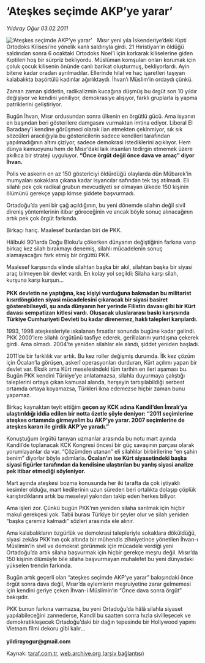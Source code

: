 # ‘Ateşkes seçimde AKP’ye yarar’

*Yıldıray Oğur 03.02.2011*

<div class="yazi"><img align="left" alt="‘Ateşkes seçimde AKP’ye yarar’" border="0" src="http://www.taraf.com.tr/fotoraflar/makaleler/ateskes-secimde-akp-ye-yarar_5004_orijinal.jpg" style="border-right-width:10px; border-color:#FFFFFF"/><p>Mısır yeni yıla İskenderiye’deki Kıpti Ortodoks Kilisesi’ne yönelik kanlı saldırıyla girdi. 21 Hıristiyan’ın öldüğü saldırıdan sonra 6 ocaktaki Ortodoks Noel’i için korkarak kiliselerine giden Kıptileri hoş bir sürpriz bekliyordu. Müslüman komşuları onları korumak için çoluk çocuk kilisenin önünde canlı barikat oluşturmuş, bekliyorlardı. Ayin bitene kadar oradan ayrılmadılar. Ellerinde hilal ve haç işaretleri taşıyan kalabalıkta başörtülü kadınlar ağırlıktaydı. İhvan’ı Müslim’in ordaydı çünkü.</p>
<p>Zaman zaman şiddetin, radikalizmin kucağına düşmüş bu örgüt son 10 yıldır değişiyor ve kendini yeniliyor, demokrasiye alışıyor, farklı gruplarla iş yapma patriklerini geliştiriyor.</p>
<p>Bugün İhvan, Mısır ordusundan sonra ülkenin en örgütlü gücü. Ama isyanın en başından beri gösterilere damgasını vurmaktan imtina ediyor. Liberal El Baradaey’i kendine görüşmeci olarak ilan etmekten çekinmiyor, sık sık sözcüleri aracılığıyla bu göstericilerin sadece kendileri tarafından yapılmadığının altını çiziyor, sadece demokrasi istediklerini açıklıyor. Hem dünya kamuoyunu hem de Mısır’daki laik insanları tedirgin etmemek üzere akıllıca bir strateji uyguluyor. <b>“Önce örgüt değil önce dava ve amaç” diyor İhvan.</b></p>
<p>Polis ve askerin en az 150 göstericiyi öldürdüğü olaylarda dün Mübarek’in mumyaları sokaklara çıkana kadar isyancılar safından tek taş atılmadı. Eli silahlı pek çok radikal grubun mevcudiyeti sır olmayan ülkede 150 kişinin ölümünü gerekçe yapıp kimse şiddete başvurmadı. </p>
<p>Ortadoğu’da yeni bir çağ açıldığının, bu yeni dönemde silahın değil sivil direniş yöntemlerinin itibar göreceğinin ve ancak böyle sonuç alınacağının artık pek çok örgüt farkında.</p>
<p>Birkaçı hariç. Maalesef bunlardan biri de PKK.</p>
<p>Hâlbuki 90’larda Doğu Bloku’u çökerken dünyanın değiştiğinin farkına varıp birkaç kez silah bırakmayı denemiş, silahlı mücadelenin sonuç alamayacağını fark etmiş bir örgüttü PKK.</p>
<p>Maalesef karşısında elinde silahtan başka bir akıl, silahtan başka bir siyasi araç bilmeyen bir devlet vardı. En kolay yol seçildi: Silaha karşı silah, kurşuna karşı kurşun...<br/><br/><b>PKK devletin ne yaptığına, kaç kişiyi vurduğuna bakmadan bu militarist kısırdöngüden siyasi mücadelesini çıkaracak bir siyasi basiret gösterebilseydi, şu anda dünyanın her yerinde Filistin davası gibi bir Kürt davası sempatizan kitlesi vardı. Oluşacak uluslararası baskı karşısında Türkiye Cumhuriyeti Devleti bu kadar direnemez, haklı talepleri karşılardı.</b></p>
<p>1993, 1998 ateşkesleriyle ıskalanan fırsatlar sonunda bugüne kadar gelindi. PKK 2000’lere silahlı örgütünü tasfiye ederek, gerillalarını yurtdışına çekerek girdi. Ama olmadı. 2004’te yeniden silahlar ele alındı, şiddet yeniden başladı. </p>
<p>2011’de bir farklılık var artık. Bu kez roller değişmiş durumda. İlk kez çözüm için Öcalan’la görüşen, askerî operasyonları durduran, Kürt açılımı yapan bir devlet var. Eksik ama Kürt meselesindeki tüm tarihin en ileri aşaması bu. Bugün PKK kendini Türkiye’ye anlatamazsa, silahla duyurmaya çalıştığı taleplerini ortaya çıkan kamusal alanda, herşeyin tartışılabildiği serbest ortamda ortaya koyamazsa, Türkleri ikna edemezse hiçbir zaman bunu yapamaz.</p>
<p>Birkaç kaynaktan teyit ettiğim <b>geçen ay KCK adına Kandil’den İmralı’ya ulaştırıldığı iddia edilen bir notta özetle şöyle deniyor: “2011 seçimlerine ateşkes ortamında girmeyelim bu AKP’ye yarar. 2007 seçimlerine de ateşkes kararı ile girdik AKP’ye yaradı.”</b></p>
<p>Konuştuğum örgütü tanıyan uzmanlar arasında bu notu mart ayında Kandil’de toplanacak KCK Kongresi öncesi bir güç savaşının parçası olarak yorumlayanlar da var. “Çözümden utanan” eli silahlılar birbirilerine “en şahin benim” diyorlar böyle adımlarla<b>. Öcalan’ın ise Kürt siyasetindeki başka siyasi figürler tarafından da kendisine ulaştırılan bu yanlış siyasi analize pek itibar etmediği söyleniyor.</b></p>
<p>Mart ayında ateşkesi bozma konusunda her iki tarafta da çok iştiyaklı kesimler olduğu, mart kedilerinin uzun süreden beri ortalıkta dolaşıp çöplük karıştırdıklarını artık bu meseleyi yakından takip eden herkes biliyor.</p>
<p>Ama işleri zor. Çünkü bugün PKK’nın yeniden silaha sarılmak için hiçbir makul gerekçesi yok. Tabii burası Türkiye bir şeyler olur ve silah yeniden “başka çaremiz kalmadı” sözleri arasında ele alınır. </p>
<p>Ama kalabalıkların özgürlük ve demokrasi talepleriyle sokaklara döküldüğü, siyasi zekâsı PKK’nın çok altında bir mühendis zihniyetince yönetilen İhvan-ı Müslimin’in sivil ve demokrat görünmek için mücadele verdiği yeni Ortadoğu’da artık silaha başvurmak için hiçbir gerekçe meşru değil. Mısır’da 150 kişinin ölümüyle bile silaha başvurmayan muhalefet bu yeni dünyadaki yükselen trendin farkında.</p>
<p>Bugün artık geçerli olan “ateşkes seçimde AKP’ye yarar” bakışındaki önce örgüt sonra dava değil, Mısır’da eylemlerin meşruiyetine zarar gelmemesi için kendini geriye çeken İhvan-i Müslimin’in “Önce dava sonra örgüt” bakışıdır.</p>
<p>PKK bunun farkına varmazsa, bu yeni Ortadoğu’da hâlâ silahla siyaset yapılabileceğini zannederse, Kandil bu saatten sonra hızla sivilleşecek ve demokratikleşecek Ortadoğu’daki bir dağın tepesinde bir Hollywood yapımı Vietnam filmi dekoru gibi kalır...<br/><br/><b>yildirayogur@gmail.com</b></p>
</div>

Kaynak: [taraf.com.tr](http://www.taraf.com.tr:80/yildiray-ogur/makale-ateskes-secimde-akp-ye-yarar.htm), [web.archive.org (arşiv bağlantısı)](http://web.archive.org/web/20130820232616/http://www.taraf.com.tr:80/yildiray-ogur/makale-ateskes-secimde-akp-ye-yarar.htm)
